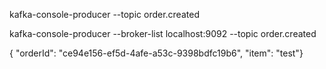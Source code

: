 kafka-console-producer --topic order.created

kafka-console-producer --broker-list localhost:9092 --topic order.created

{ "orderId": "ce94e156-ef5d-4afe-a53c-9398bdfc19b6", "item": "test"}
